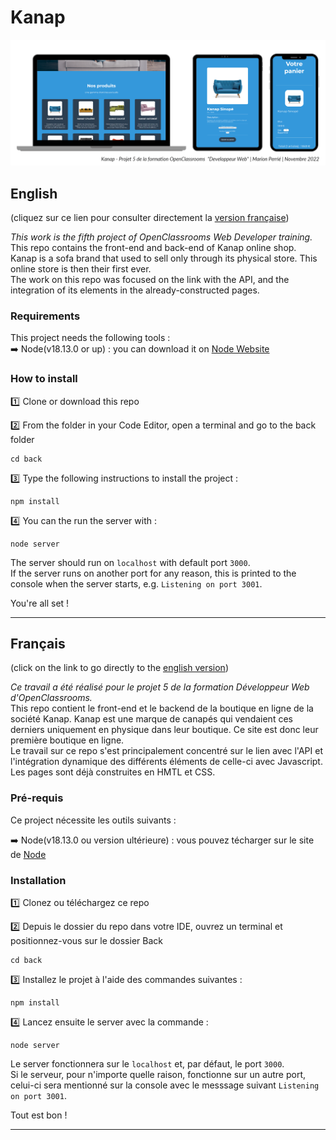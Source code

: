 # Kanap

<img alt="Simulation des différentes pages du site Kanap" src="https://github.com/Patariom/Kanap/blob/main/front/images/230207_KanapMockup.png?raw=true">

## English

(cliquez sur ce lien pour consulter directement la [version française](#français))

_This work is the fifth project of OpenClassrooms Web Developer training._  
This repo contains the front-end and back-end of Kanap online shop.  
Kanap is a sofa brand that used to sell only through its physical store. This online store is then their first ever.  
The work on this repo was focused on the link with the API, and the integration of its elements in the already-constructed pages.  

### Requirements

This project needs the following tools :  
:arrow_right: Node(v18.13.0 or up) : you can download it on [Node Website](https://nodejs.org/fr/)
  
### How to install

:one: Clone or download this repo 

:two: From the folder in your Code Editor, open a terminal and go to the back folder

```
cd back
```

:three: Type the following instructions to install the project :

```
npm install
```

:four: You can the run the server with :

```
node server
```

The server should run on `localhost` with default port `3000`.  
If the server runs on another port for any reason, this is printed to the console when the server starts, e.g. `Listening on port 3001`.


You're all set !

---

## Français

(click on the link to go directly to the [english version](#english))

_Ce travail a été réalisé pour le projet 5 de la formation Développeur Web d'OpenClassrooms._  
This repo contient le front-end et le backend de la boutique en ligne de la société Kanap. 
Kanap est une marque de canapés qui vendaient ces derniers uniquement en physique dans leur boutique. Ce site est donc leur première boutique en ligne.  
Le travail sur ce repo s'est principalement concentré sur le lien avec l'API et l'intégration dynamique des différents éléments de celle-ci avec Javascript. Les pages sont déjà construites en HMTL et CSS.


### Pré-requis

Ce project nécessite les outils suivants :  

:arrow_right: Node(v18.13.0 ou version ultérieure) : vous pouvez técharger sur le site de [Node](https://nodejs.org/fr/)


### Installation

:one: Clonez ou téléchargez ce repo  

:two: Depuis le dossier du repo dans votre IDE, ouvrez un terminal et positionnez-vous sur le dossier Back

```
cd back
```

:three: Installez le projet à l'aide des commandes suivantes :

```
npm install
```

:four: Lancez ensuite le server avec la commande :

```
node server
```

Le server fonctionnera sur le `localhost` et, par défaut, le port `3000`.  
Si le serveur, pour n'importe quelle raison, fonctionne sur un autre port, celui-ci sera mentionné sur la console avec le messsage suivant `Listening on port 3001`.


Tout est bon !

---
